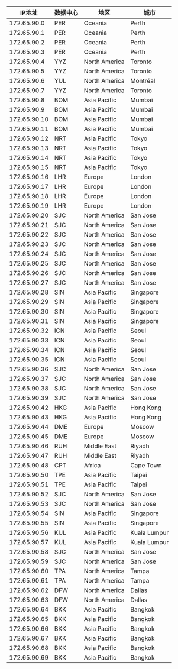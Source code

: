 
| IP地址 | 数据中心 | 地区 | 城市 |
|--------|----------|------|------|
| 172.65.90.0 | PER | Oceania | Perth |
| 172.65.90.1 | PER | Oceania | Perth |
| 172.65.90.2 | PER | Oceania | Perth |
| 172.65.90.3 | PER | Oceania | Perth |
| 172.65.90.4 | YYZ | North America | Toronto |
| 172.65.90.5 | YYZ | North America | Toronto |
| 172.65.90.6 | YUL | North America | Montréal |
| 172.65.90.7 | YYZ | North America | Toronto |
| 172.65.90.8 | BOM | Asia Pacific | Mumbai |
| 172.65.90.9 | BOM | Asia Pacific | Mumbai |
| 172.65.90.10 | BOM | Asia Pacific | Mumbai |
| 172.65.90.11 | BOM | Asia Pacific | Mumbai |
| 172.65.90.12 | NRT | Asia Pacific | Tokyo |
| 172.65.90.13 | NRT | Asia Pacific | Tokyo |
| 172.65.90.14 | NRT | Asia Pacific | Tokyo |
| 172.65.90.15 | NRT | Asia Pacific | Tokyo |
| 172.65.90.16 | LHR | Europe | London |
| 172.65.90.17 | LHR | Europe | London |
| 172.65.90.18 | LHR | Europe | London |
| 172.65.90.19 | LHR | Europe | London |
| 172.65.90.20 | SJC | North America | San Jose |
| 172.65.90.21 | SJC | North America | San Jose |
| 172.65.90.22 | SJC | North America | San Jose |
| 172.65.90.23 | SJC | North America | San Jose |
| 172.65.90.24 | SJC | North America | San Jose |
| 172.65.90.25 | SJC | North America | San Jose |
| 172.65.90.26 | SJC | North America | San Jose |
| 172.65.90.27 | SJC | North America | San Jose |
| 172.65.90.28 | SIN | Asia Pacific | Singapore |
| 172.65.90.29 | SIN | Asia Pacific | Singapore |
| 172.65.90.30 | SIN | Asia Pacific | Singapore |
| 172.65.90.31 | SIN | Asia Pacific | Singapore |
| 172.65.90.32 | ICN | Asia Pacific | Seoul |
| 172.65.90.33 | ICN | Asia Pacific | Seoul |
| 172.65.90.34 | ICN | Asia Pacific | Seoul |
| 172.65.90.35 | ICN | Asia Pacific | Seoul |
| 172.65.90.36 | SJC | North America | San Jose |
| 172.65.90.37 | SJC | North America | San Jose |
| 172.65.90.38 | SJC | North America | San Jose |
| 172.65.90.39 | SJC | North America | San Jose |
| 172.65.90.42 | HKG | Asia Pacific | Hong Kong |
| 172.65.90.43 | HKG | Asia Pacific | Hong Kong |
| 172.65.90.44 | DME | Europe | Moscow |
| 172.65.90.45 | DME | Europe | Moscow |
| 172.65.90.46 | RUH | Middle East | Riyadh |
| 172.65.90.47 | RUH | Middle East | Riyadh |
| 172.65.90.48 | CPT | Africa | Cape Town |
| 172.65.90.50 | TPE | Asia Pacific | Taipei |
| 172.65.90.51 | TPE | Asia Pacific | Taipei |
| 172.65.90.52 | SJC | North America | San Jose |
| 172.65.90.53 | SJC | North America | San Jose |
| 172.65.90.54 | SIN | Asia Pacific | Singapore |
| 172.65.90.55 | SIN | Asia Pacific | Singapore |
| 172.65.90.56 | KUL | Asia Pacific | Kuala Lumpur |
| 172.65.90.57 | KUL | Asia Pacific | Kuala Lumpur |
| 172.65.90.58 | SJC | North America | San Jose |
| 172.65.90.59 | SJC | North America | San Jose |
| 172.65.90.60 | TPA | North America | Tampa |
| 172.65.90.61 | TPA | North America | Tampa |
| 172.65.90.62 | DFW | North America | Dallas |
| 172.65.90.63 | DFW | North America | Dallas |
| 172.65.90.64 | BKK | Asia Pacific | Bangkok |
| 172.65.90.65 | BKK | Asia Pacific | Bangkok |
| 172.65.90.66 | BKK | Asia Pacific | Bangkok |
| 172.65.90.67 | BKK | Asia Pacific | Bangkok |
| 172.65.90.68 | BKK | Asia Pacific | Bangkok |
| 172.65.90.69 | BKK | Asia Pacific | Bangkok |
